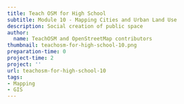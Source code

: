 ```yaml
---
title: Teach OSM for High School
subtitle: Module 10 - Mapping Cities and Urban Land Use
description: Social creation of public space
author:
  name: TeachOSM and OpenStreetMap contributors
thumbnail: teachosm-for-high-school-10.png
preparation-time: 0
project-time: 2
project: ''
url: teachosm-for-high-school-10
tags:
- Mapping
- GIS
---
```


